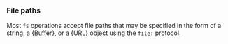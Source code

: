 ### File paths

Most `fs` operations accept file paths that may be specified in the form of
a string, a {Buffer}, or a {URL} object using the `file:` protocol.
